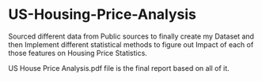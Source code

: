# US-Housing-Price-Analysis
Sourced different data from Public sources to finally create my Dataset and then Implement different statistical methods to figure out Impact of each of those features on Housing Price Statistics.

US House Price Analysis.pdf file is the final report based on all of it.
